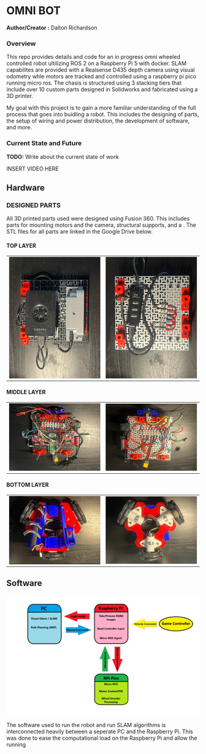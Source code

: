 # OMNI BOT
__Author/Creator :__ Dalton Richardson 

### Overview
This repo provides details and code for an in progress omni wheeled controlled robot 
ultilizing ROS 2 on a Raspberry Pi 5 with docker. SLAM capabilites are provided with a 
Realsense D435 depth camera using visual odometry whle motors are tracked and controlled 
using a raspberry pi pico running micro ros. The chasis is structured using 3 stacking 
tiers that include over 10 custom parts designed in Solidworks and fabricated using a 3D printer. 

My goal with this project is to gain a more familiar understanding of 
the full process that goes into buidling a robot. This includes the designing
 of parts, the setup of wiring and power 
distribution, the development of software, and more.

### Current State and Future

__TODO:__ Write about the current state of work


INSERT VIDEO HERE


## Hardware

### DESIGNED PARTS

All 3D printed parts used were designed using Fusion 360. This includes parts for mounting motors and the camera, structural supports, and a . The STL files for all parts are linked in the Google Drive below.


#### TOP LAYER
<table>
    <tr>
        <td><img src="images/IMG_5516.jpg" alt="TOP" width="400"/></td>
        <td><img src="images/IMG_5517.jpg" alt="SIDE" width="400"/></td>
    </tr>
</table>

#### MIDDLE LAYER
<table>
    <tr>
        <td><img src="images/IMG_5518.jpg" alt="BOTTOM" width="400"/></td>
        <td><img src="images/IMG_5519.jpg" alt="FRONT" width="400"/></td>
    </tr>
</table>

#### BOTTOM LAYER
<table>
    <tr>
        <td><img src="images/IMG_5520.jpg" alt="BACK" width="400"/></td>
        <td><img src="images/IMG_5521.jpg" alt="LEFT" width="400"/></td>
    </tr>
</table>


## Software
<img src="images/Bot_Software.png" alt="software" width="1000"/>


The software used to run the robot and run SLAM algorithms is interconnected heavily between a seperate PC and the Raspberry Pi. This was done to ease the computational load on the Raspberry Pi and allow the running 